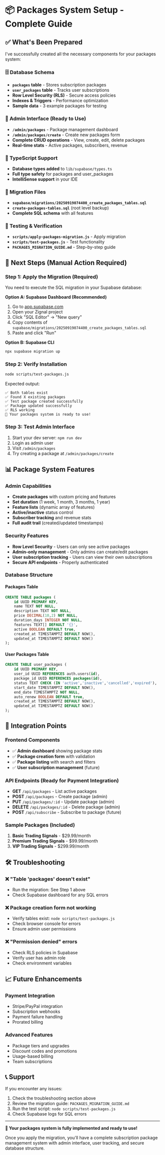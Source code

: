 # 📦 Packages System Setup - Complete Guide

## ✅ What's Been Prepared

I've successfully created all the necessary components for your packages system:

### 🗄️ Database Schema
- **`packages` table** - Stores subscription packages
- **`user_packages` table** - Tracks user subscriptions
- **Row Level Security (RLS)** - Secure access policies
- **Indexes & Triggers** - Performance optimization
- **Sample data** - 3 example packages for testing

### 🎨 Admin Interface (Ready to Use)
- **`/admin/packages`** - Package management dashboard
- **`/admin/packages/create`** - Create new packages form
- **Complete CRUD operations** - View, create, edit, delete packages
- **Real-time stats** - Active packages, subscribers, revenue

### 🔧 TypeScript Support
- **Database types added** to `lib/supabase/types.ts`
- **Full type safety** for packages and user_packages
- **IntelliSense support** in your IDE

### 📝 Migration Files
- **`supabase/migrations/20250919074400_create_packages_tables.sql`**
- **`create-packages-tables.sql`** (root level backup)
- **Complete SQL schema** with all features

### 🧪 Testing & Verification
- **`scripts/apply-packages-migration.js`** - Apply migration
- **`scripts/test-packages.js`** - Test functionality
- **`PACKAGES_MIGRATION_GUIDE.md`** - Step-by-step guide

## 🚀 Next Steps (Manual Action Required)

### Step 1: Apply the Migration (Required)
You need to execute the SQL migration in your Supabase database:

**Option A: Supabase Dashboard (Recommended)**
1. Go to [app.supabase.com](https://app.supabase.com)
2. Open your Zignal project
3. Click "SQL Editor" → "New query"
4. Copy contents of `supabase/migrations/20250919074400_create_packages_tables.sql`
5. Paste and click "Run"

**Option B: Supabase CLI**
```bash
npx supabase migration up
```

### Step 2: Verify Installation
```bash
node scripts/test-packages.js
```

Expected output:
```
✅ Both tables exist
✅ Found X existing packages
✅ Test package created successfully
✅ Package updated successfully
✅ RLS working
🎉 Your packages system is ready to use!
```

### Step 3: Test Admin Interface
1. Start your dev server: `npm run dev`
2. Login as admin user
3. Visit `/admin/packages`
4. Try creating a package at `/admin/packages/create`

## 📊 Package System Features

### Admin Capabilities
- **Create packages** with custom pricing and features
- **Set duration** (1 week, 1 month, 3 months, 1 year)
- **Feature lists** (dynamic array of features)
- **Active/inactive** status control
- **Subscriber tracking** and revenue stats
- **Full audit trail** (created/updated timestamps)

### Security Features
- **Row Level Security** - Users can only see active packages
- **Admin-only management** - Only admins can create/edit packages
- **User subscription tracking** - Users can view their own subscriptions
- **Secure API endpoints** - Properly authenticated

### Database Structure

#### Packages Table
```sql
CREATE TABLE packages (
    id UUID PRIMARY KEY,
    name TEXT NOT NULL,
    description TEXT NOT NULL,
    price DECIMAL(10,2) NOT NULL,
    duration_days INTEGER NOT NULL,
    features TEXT[] DEFAULT '{}',
    active BOOLEAN DEFAULT true,
    created_at TIMESTAMPTZ DEFAULT NOW(),
    updated_at TIMESTAMPTZ DEFAULT NOW()
);
```

#### User Packages Table
```sql
CREATE TABLE user_packages (
    id UUID PRIMARY KEY,
    user_id UUID REFERENCES auth.users(id),
    package_id UUID REFERENCES packages(id),
    status TEXT CHECK (IN 'active','inactive','cancelled','expired'),
    start_date TIMESTAMPTZ DEFAULT NOW(),
    end_date TIMESTAMPTZ NOT NULL,
    auto_renew BOOLEAN DEFAULT true,
    created_at TIMESTAMPTZ DEFAULT NOW(),
    updated_at TIMESTAMPTZ DEFAULT NOW()
);
```

## 🔗 Integration Points

### Frontend Components
- ✅ **Admin dashboard** showing package stats
- ✅ **Package creation form** with validation
- ✅ **Package listing** with search and filters
- ✅ **User subscription management** (future)

### API Endpoints (Ready for Payment Integration)
- **GET** `/api/packages` - List active packages
- **POST** `/api/packages` - Create package (admin)
- **PUT** `/api/packages/:id` - Update package (admin)
- **DELETE** `/api/packages/:id` - Delete package (admin)
- **POST** `/api/subscribe` - Subscribe to package (future)

### Sample Packages (Included)
1. **Basic Trading Signals** - $29.99/month
2. **Premium Trading Signals** - $99.99/month
3. **VIP Trading Signals** - $299.99/month

## 🛠️ Troubleshooting

### ❌ "Table 'packages' doesn't exist"
- Run the migration: See Step 1 above
- Check Supabase dashboard for any SQL errors

### ❌ Package creation form not working
- Verify tables exist: `node scripts/test-packages.js`
- Check browser console for errors
- Ensure admin user permissions

### ❌ "Permission denied" errors
- Check RLS policies in Supabase
- Verify user has admin role
- Check environment variables

## 📈 Future Enhancements

### Payment Integration
- Stripe/PayPal integration
- Subscription webhooks
- Payment failure handling
- Prorated billing

### Advanced Features
- Package tiers and upgrades
- Discount codes and promotions
- Usage-based billing
- Team subscriptions

## 📞 Support

If you encounter any issues:
1. Check the troubleshooting section above
2. Review the migration guide: `PACKAGES_MIGRATION_GUIDE.md`
3. Run the test script: `node scripts/test-packages.js`
4. Check Supabase logs for SQL errors

---

**🎉 Your packages system is fully implemented and ready to use!**

Once you apply the migration, you'll have a complete subscription package management system with admin interface, user tracking, and secure database structure.